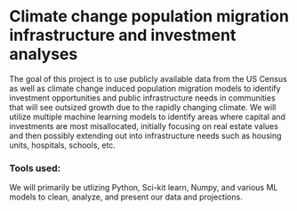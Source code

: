 # Climate change population migration infrastructure and investment analyses
The goal of this project is to use publicly available data from the US Census as well as climate change induced population migration models to identify investment opportunities and public infrastructure needs in communities that will see outsized growth due to the rapidly changing climate.  We will utilize multiple machine learning models to identify areas where capital and investments are most misallocated, initially focusing on real estate values and then possibly extending out into infrastructure needs such as housing units, hospitals, schools, etc.

### Tools used:
  We will primarily be utlizing Python, Sci-kit learn, Numpy, and various ML models to clean, analyze, and present our data and projections.
